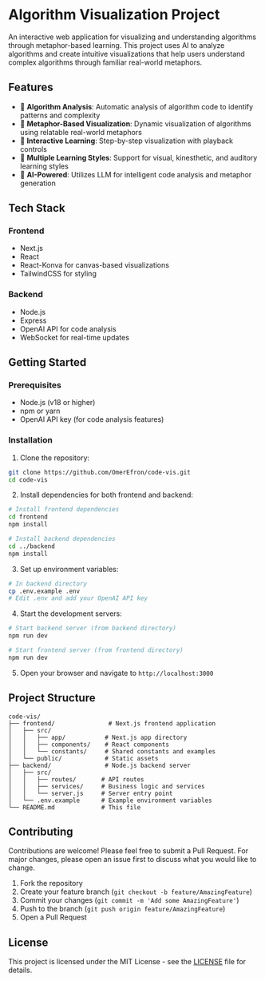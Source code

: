 # Algorithm Visualization Project

An interactive web application for visualizing and understanding algorithms through metaphor-based learning. This project uses AI to analyze algorithms and create intuitive visualizations that help users understand complex algorithms through familiar real-world metaphors.

## Features

- 🎯 **Algorithm Analysis**: Automatic analysis of algorithm code to identify patterns and complexity
- 🎨 **Metaphor-Based Visualization**: Dynamic visualization of algorithms using relatable real-world metaphors
- 🔄 **Interactive Learning**: Step-by-step visualization with playback controls
- 🧠 **Multiple Learning Styles**: Support for visual, kinesthetic, and auditory learning styles
- 🤖 **AI-Powered**: Utilizes LLM for intelligent code analysis and metaphor generation

## Tech Stack

### Frontend
- Next.js
- React
- React-Konva for canvas-based visualizations
- TailwindCSS for styling

### Backend
- Node.js
- Express
- OpenAI API for code analysis
- WebSocket for real-time updates

## Getting Started

### Prerequisites
- Node.js (v18 or higher)
- npm or yarn
- OpenAI API key (for code analysis features)

### Installation

1. Clone the repository:
```bash
git clone https://github.com/OmerEfron/code-vis.git
cd code-vis
```

2. Install dependencies for both frontend and backend:
```bash
# Install frontend dependencies
cd frontend
npm install

# Install backend dependencies
cd ../backend
npm install
```

3. Set up environment variables:
```bash
# In backend directory
cp .env.example .env
# Edit .env and add your OpenAI API key
```

4. Start the development servers:
```bash
# Start backend server (from backend directory)
npm run dev

# Start frontend server (from frontend directory)
npm run dev
```

5. Open your browser and navigate to `http://localhost:3000`

## Project Structure

```
code-vis/
├── frontend/               # Next.js frontend application
│   ├── src/
│   │   ├── app/           # Next.js app directory
│   │   ├── components/    # React components
│   │   └── constants/     # Shared constants and examples
│   └── public/            # Static assets
├── backend/               # Node.js backend server
│   ├── src/
│   │   ├── routes/       # API routes
│   │   ├── services/     # Business logic and services
│   │   └── server.js     # Server entry point
│   └── .env.example      # Example environment variables
└── README.md             # This file
```

## Contributing

Contributions are welcome! Please feel free to submit a Pull Request. For major changes, please open an issue first to discuss what you would like to change.

1. Fork the repository
2. Create your feature branch (`git checkout -b feature/AmazingFeature`)
3. Commit your changes (`git commit -m 'Add some AmazingFeature'`)
4. Push to the branch (`git push origin feature/AmazingFeature`)
5. Open a Pull Request

## License

This project is licensed under the MIT License - see the [LICENSE](LICENSE) file for details. 